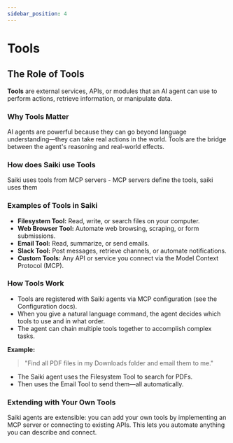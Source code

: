 ```yaml
---
sidebar_position: 4
---
```


# Tools

## The Role of Tools

 **Tools** are external services, APIs, or modules that an AI agent can use to perform actions, retrieve information, or manipulate data.

### Why Tools Matter

AI agents are powerful because they can go beyond language understanding—they can take real actions in the world. Tools are the bridge between the agent's reasoning and real-world effects.

### How does Saiki use Tools
Saiki uses tools from MCP servers - MCP servers define the tools, saiki uses them

### Examples of Tools in Saiki

- **Filesystem Tool:** Read, write, or search files on your computer.
- **Web Browser Tool:** Automate web browsing, scraping, or form submissions.
- **Email Tool:** Read, summarize, or send emails.
- **Slack Tool:** Post messages, retrieve channels, or automate notifications.
- **Custom Tools:** Any API or service you connect via the Model Context Protocol (MCP).

### How Tools Work

- Tools are registered with Saiki agents via MCP configuration (see the Configuration docs).
- When you give a natural language command, the agent decides which tools to use and in what order.
- The agent can chain multiple tools together to accomplish complex tasks.

**Example:**
> "Find all PDF files in my Downloads folder and email them to me."

- The Saiki agent uses the Filesystem Tool to search for PDFs.
- Then uses the Email Tool to send them—all automatically.

### Extending with Your Own Tools

Saiki agents are extensible: you can add your own tools by implementing an MCP server or connecting to existing APIs. This lets you automate anything you can describe and connect. 